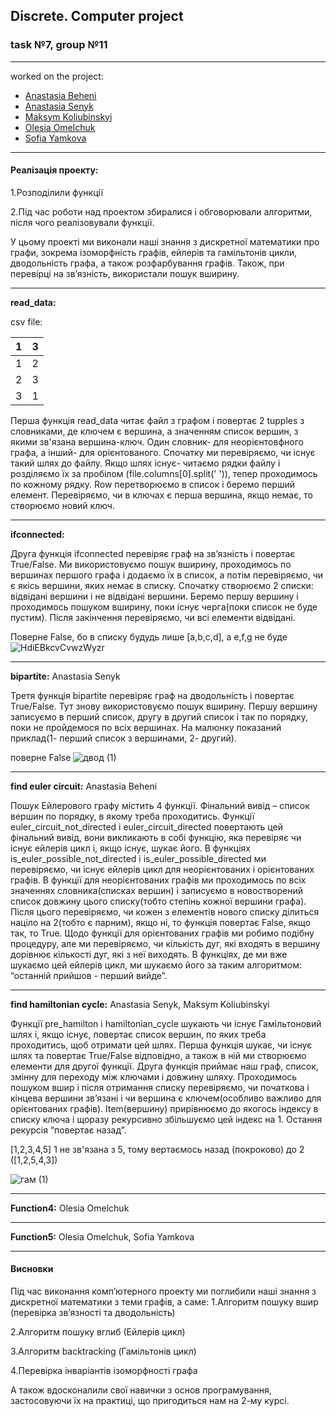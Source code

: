 ## Discrete. Computer project
### task №7, group №11
___
worked on the project:
* [Anastasia Beheni](#func2)
* [Anastasia Senyk](#func1)
* [Maksym Koliubinskyi](#func3)
* [Olesia Omelchuk](#func4)
* [Sofia Yamkova](#func5)


---

#### Реалізація проекту:
1.Розподілили функції

2.Під час роботи над проектом збиралися і обговорювали алгоритми, після чого реалізовували функції.

У цьому проекті ми виконали наші знання з дискретної математики про графи, зокрема ізоморфність графів, ейлерів та гамільтонів цикли, дводольність графа, а також розфарбування графів. Також, при перевірці на зв’язність, використали пошук вширину.

---
____read_data__:__ 

csv file:

|1 |3|
|--- |--- |
1 | 2
2 | 3
3 | 1


Перша функція read_data читає файл з графом і повертає 2 tupples з словниками, де ключем є вершина, а значенням список вершин, з якими зв'язана вершина-ключ. Один словник- для неорієнтовфного графа, а інший- для орієнтованого. Спочатку ми перевіряємо, чи існує такий шлях до файлу. Якщо шлях існує- читаємо рядки файлу і розділяємо їх за пробілом (file.columns[0].split(' ')), тепер проходимось по кожному рядку. Row перетворюємо в список і беремо перший елемент. Перевіряємо, чи в ключах є перша вершина, якщо немає, то створюємо новий ключ.

---
____ifconnected__:__ 

Друга функція ifconnected перевіряє граф на зв’язність і повертає True/False. Ми використовуємо пошук вширину, проходимось по вершинах першого графа і додаємо їх в список, а потім перевіряємо, чи є якісь вершини, яких немає в списку. Спочатку створюємо 2 списки: відвідані вершини і не відвідані вершини. Беремо першу вершину і проходимось пошуком вширину, поки існує черга(поки список не буде пустим). Після закінчення перевіряємо, чи всі елементи відвідані.

Поверне False, бо в списку будудь лише [а,b,c,d], a e,f,g не буде
![HdiEBkcvCvwzWyzr](https://user-images.githubusercontent.com/96056537/146944546-67f70827-1ded-4633-84cb-1951d74755c3.png)

---
____bipartite__:__ Anastasia Senyk
<a id="func1"></a>

Третя функція bipartite перевіряє граф на дводольність і повертає True/False. Тут знову використовуємо пошук вширину. Першу вершину записуємо в перший список, другу в другий список і так по порядку, поки не пройдемося по всіх вершинах. На малюнку показаний приклад(1- перший список з вершинами, 2- другий).

поверне False
![двод (1)](https://user-images.githubusercontent.com/96056537/146945128-a42afe20-41c1-4d0f-96ed-db47c1082291.png)


---
__find euler circuit:__ Anastasia Beheni
<a id="func2"></a>

Пошук Ейлерового графу містить 4 функції. Фінальний вивід – список вершин по порядку, в якому треба проходитись. 
Функції euler_circuit_not_directed і euler_circuit_directed повертають цей фінальний вивід, вони викликають в собі функцію, яка перевіряє чи існує ейлерів цикл і, якщо існує, шукає його. 
В функціях is_euler_possible_not_directed і is_euler_possible_directed ми перевіряємо, чи існує ейлерів цикл для неорієнтованих і орієнтованих графів. В функції для неорієнтованих графів ми проходимось по всіх значеннях словника(списках вершин) і записуємо в новостворений список довжину цього списку(тобто степінь кожної вершини графа). Після цього перевіряємо, чи кожен з елементів нового списку ділиться націло на 2(тобто є парним), якщо ні, то функція повертає False, якщо так, то True.
Щодо функції для орієнтованих графів ми робимо подібну процедуру, але ми перевіряємо, чи кількість дуг, які входять в вершину дорівнює кількості дуг, які з неї виходять.
В функціях, де ми вже шукаємо цей ейлерів цикл, ми шукаємо його за таким алгоритмом: “останній прийшов - перший вийде”.

---
__find hamiltonian cycle:__ Anastasia Senyk, Maksym Koliubinskyi
<a id="func3"></a>

Функції pre_hamilton і hamiltonian_cycle шукають чи існує Гамільтоновий шлях і, якщо існує, повертає список вершин, по яких треба проходитись, щоб отримати цей шлях.
Перша функція шукає, чи існує шлях та повертає True/False відповідно, а також в ній ми створюємо елементи для другої функції.
Друга функція приймає наш граф, список, змінну для переходу між ключами і довжину шляху. Проходимось пошуком вшир і після отримання списку перевіряємо, чи початкова і кінцева вершини зв’язані і чи вершина є ключем(особливо важливо для орієнтованих графів). Item(вершину) прирівнюємо до якогось індексу в списку ключа і щоразу рекурсивно збільшуємо цей індекс на 1. Остання рекурсія “повертає назад”.

[1,2,3,4,5]
1 не зв'язана з 5, тому вертаємось назад (покроково) до 2
([1,2,5,4,3])

![гам (1)](https://user-images.githubusercontent.com/96056537/146945320-4b7915d9-3623-4636-8365-276c7112b6a1.png)

---
__Function4:__ Olesia Omelchuk
<a id="func4"></a>

---
__Function5:__ Olesia Omelchuk, Sofia Yamkova
<a id="func5"></a>

---
#### Висновки

Під час виконання комп’ютерного проекту ми поглибили наші знання з дискретної математики з теми графів, а саме:
1.Алгоритм пошуку вшир (перевірка зв’язності та дводольність)

2.Алгоритм пошуку вглиб (Ейлерів цикл)

3.Алгоритм backtracking (Гамільтонів цикл)

4.Перевірка інваріантів ізоморфності графа

А також вдосконалили свої навички з основ програмування, застосовуючи їх на практиці, що пригодиться нам на 2-му курсі.


